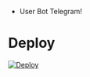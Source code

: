 - User Bot Telegram!

# Deploy

[![Deploy](https://www.herokucdn.com/deploy/button.svg)](https://dashboard.heroku.com/new?template=https://github.com/MrAbolii/UserBot)


